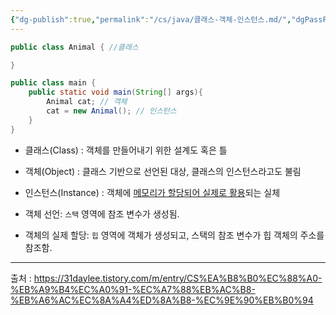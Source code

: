 ```yaml
---
{"dg-publish":true,"permalink":"/cs/java/클래스-객체-인스턴스.md/","dgPassFrontmatter":true,"noteIcon":"","created":"2024-10-28T02:28:34.433+09:00","updated":"2024-10-28T03:32:10.598+09:00"}
---
```



```java
public class Animal { //클래스

}

public class main {
	public static void main(String[] args){
		Animal cat; // 객체
		cat = new Animal(); // 인스턴스
	}
}
```

- 클래스(Class) : 객체를 만들어내기 위한 설계도 혹은 틀
- 객체(Object) : 클래스 기반으로 선언된 대상, 클래스의 인스턴스라고도 불림
- 인스턴스(Instance) : 객체에 <u>메모리가 할당되어 실제로 활용</u>되는 실체



- 객체 선언: `스택` 영역에 참조 변수가 생성됨.
- 객체의 실제 할당: `힙` 영역에 객체가 생성되고, 스택의 참조 변수가 힙 객체의 주소를 참조함.

---
출처 : https://31daylee.tistory.com/m/entry/CS%EA%B8%B0%EC%88%A0-%EB%A9%B4%EC%A0%91-%EC%A7%88%EB%AC%B8-%EB%A6%AC%EC%8A%A4%ED%8A%B8-%EC%9E%90%EB%B0%94
